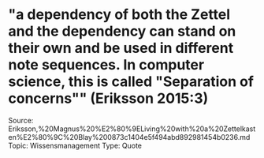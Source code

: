 # "a dependency of both the Zettel and the dependency can stand on their own and be used in different note sequences. In computer science, this is called "Separation of concerns"" (Eriksson 2015:3)

Source: Eriksson,%20Magnus%20%E2%80%9ELiving%20with%20a%20Zettelkasten%E2%80%9C%20Blay%200873c1404e5f494abd892981454b0236.md
Topic: Wissensmanagement
Type: Quote